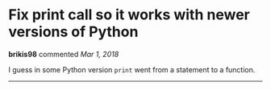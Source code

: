 # Fix print call so it works with newer versions of Python

**brikis98** commented *Mar 1, 2018*

I guess in some Python version `print` went from a statement to a function.
<br />
***


